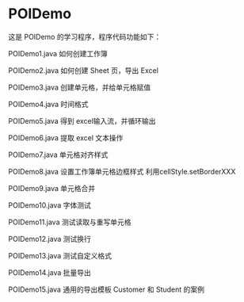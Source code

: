 # POIDemo
这是 POIDemo 的学习程序，程序代码功能如下：

POIDemo1.java   如何创建工作簿

POIDemo2.java   如何创建 Sheet 页，导出 Excel

POIDemo3.java   创建单元格，并给单元格赋值

POIDemo4.java   时间格式

POIDemo5.java   得到 excel输入流，并循环输出

POIDemo6.java   提取 excel 文本操作

POIDemo7.java   单元格对齐样式

POIDemo8.java   设置工作簿单元格边框样式 利用cellStyle.setBorderXXX

POIDemo9.java   单元格合并

POIDemo10.java  字体测试

POIDemo11.java  测试读取与重写单元格

POIDemo12.java  测试换行

POIDemo13.java  测试自定义格式

POIDemo14.java  批量导出

POIDemo15.java  通用的导出模板  Customer 和 Student 的案例
